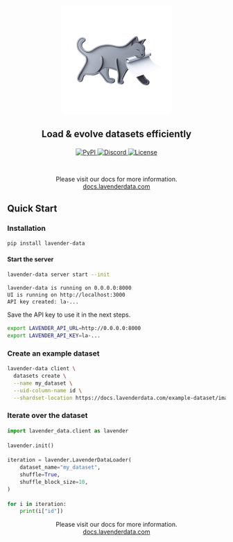 <p align="center">
    <img src="https://github.com/fal-ai/lavender-data/raw/main/assets/logo.webp" alt="Lavender Data Logo" width="50%" />
</p>

<h2>
    <p align="center">
        Load & evolve datasets efficiently
    </p>
</h2>

<p align="center">
    <a href="https://pypi.org/project/lavender-data/">
        <img alt="PyPI" src="https://img.shields.io/pypi/v/lavender-data.svg">
    </a>
    <a href="https://discord.gg/fal-ai">
        <img alt="Discord" src="https://img.shields.io/badge/Discord-chat-2eb67d.svg?logo=discord">
    </a>
    <a href="https://github.com/fal-ai/lavender-data/blob/main/LICENSE">
        <img alt="License" src="https://img.shields.io/badge/License-Apache%202.0-green.svg">
    </a>
</p>

<br />

<p align="center">
    Please visit our docs for more information.
    <br />
    <a href="https://docs.lavenderdata.com/">
        docs.lavenderdata.com
    </a>
</p>

## Quick Start

### Installation

```bash
pip install lavender-data
```

#### Start the server

```bash
lavender-data server start --init
```

```
lavender-data is running on 0.0.0.0:8000
UI is running on http://localhost:3000
API key created: la-...
```

Save the API key to use it in the next steps.

```bash
export LAVENDER_API_URL=http://0.0.0.0:8000
export LAVENDER_API_KEY=la-...
```

### Create an example dataset

```bash
lavender-data client \
  datasets create \
  --name my_dataset \
  --uid-column-name id \
  --shardset-location https://docs.lavenderdata.com/example-dataset/images/
```

### Iterate over the dataset

```python
import lavender_data.client as lavender

lavender.init()

iteration = lavender.LavenderDataLoader(
    dataset_name="my_dataset",
    shuffle=True,
    shuffle_block_size=10,
)

for i in iteration:
    print(i["id"])
```

<p align="center">
    Please visit our docs for more information.
    <br />
    <a href="https://docs.lavenderdata.com/">
        docs.lavenderdata.com
    </a>
</p>
